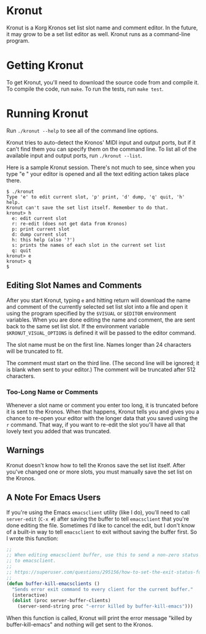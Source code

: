 # Kronut

Kronut is a Korg Kronos set list slot name and comment editor. In the
future, it may grow to be a set list editor as well. Kronut runs as a
command-line program.

# Getting Kronut

To get Kronut, you'll need to download the source code from  and compile it.
To compile the code, run `make`. To run the tests, run `make test`.

# Running Kronut

Run `./kronut --help` to see all of the command line options.

Kronut tries to auto-detect the Kronos' MIDI input and output ports, but if
it can't find them you can specify them on the command line. To list all of
the available input and output ports, run `./kronut --list`.

Here is a sample Kronut session. There's not much to see, since when you
type "e <return>" your editor is opened and all the text editing action
takes place there.

```
$ ./kronut
Type 'e' to edit current slot, 'p' print, 'd' dump, 'q' quit, 'h' help.
Kronut can't save the set list itself. Remember to do that.
kronut> h
  e: edit current slot
  r: re-edit (does not get data from Kronos)
  p: print current slot
  d: dump current slot
  h: this help (also '?')
  s: prints the names of each slot in the current set list
  q: quit
kronut> e
kronut> q
$ 
```

## Editing Slot Names and Comments

After you start Kronut, typing `e` and hitting return will download the
name and comment of the currently selected set list slot into a file and
open it using the program specified by the `$VISUAL` or `$EDITOR`
environment variables. When you are done editing the name and comment, the
are sent back to the same set list slot. If the environment variable
`$KRONUT_VISUAL_OPTIONS` is defined it will be passed to the editor command.

The slot name must be on the first line. Names longer than 24 characters
will be truncated to fit.

The comment must start on the third line. (The second line will be ignored;
it is blank when sent to your editor.) The comment will be truncated after
512 characters.

### Too-Long Name or Comments

Whenever a slot name or comment you enter too long, it is truncated before
it is sent to the Kronos. When that happens, Kronut tells you and gives you
a chance to re-open your editor with the longer data that you saved using
the `r` command. That way, if you want to re-edit the slot you'll have all
that lovely text you added that was truncated.

## Warnings

Kronut doesn't know how to tell the Kronos save the set list itself. After
you've changed one or more slots, you must manually save the set list on the
Kronos.

## A Note For Emacs Users

If you're using the Emacs `emacsclient` utility (like I do), you'll need to
call `server-edit` (`C-x #`) after saving the buffer to tell `emacsclient`
that you're done editing the file. Sometimes I'd like to cancel the edit,
but I don't know of a built-in way to tell `emacsclient` to exit without
saving the buffer first. So I wrote this function:

```lisp
;;
;; When editing emacsclient buffer, use this to send a non-zero status back
;; to emacsclient.
;;
;; https://superuser.com/questions/295156/how-to-set-the-exit-status-for-emacsclient/542916
;;
(defun buffer-kill-emacsclients ()
  "Sends error exit command to every client for the current buffer."
  (interactive)
  (dolist (proc server-buffer-clients)
    (server-send-string proc "-error killed by buffer-kill-emacs")))
```

When this function is called, Kronut will print the error message "killed by
buffer-kill-emacs" and nothing will get sent to the Kronos.

